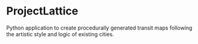 # ProjectLattice
Python application to create procedurally generated transit maps following the artistic style and logic of existing cities.
